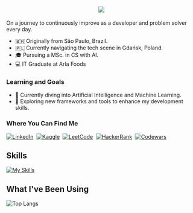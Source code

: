 <h1 align="center">
    <img src="https://readme-typing-svg.herokuapp.com/?font=Righteous&size=35&center=true&vCenter=true&width=500&height=70&duration=4000&lines=Hey,+I'm+Eric!+🖖🏼​​;" />
</h1>

On a journey to continuously improve as a developer and problem solver every day.

- 🇧🇷​ Originally from São Paulo, Brazil.
- 🇵🇱​ Currently navigating the tech scene in Gdańsk, Poland.
- 🎓 Pursuing a MSc. in CS with AI.
- 💻 IT Graduate at Arla Foods

### Learning and Goals

- 🤖 Currently diving into Artificial Intelligence and Machine Learning.
- 🚀 Exploring new frameworks and tools to enhance my development skills.

### Where You Can Find Me
[![LinkedIn](https://img.shields.io/badge/LinkedIn-blue?style=flat-square&logo=linkedin&labelColor=blue)](https://www.linkedin.com/in/ericanacleto/)&nbsp;
[![Kaggle](https://img.shields.io/badge/Kaggle-lightblue?style=flat-square&logo=kaggle&labelColor=white)](https://www.kaggle.com/ericanacletoribeiro)&nbsp;
[![LeetCode](https://img.shields.io/badge/Leet_Code-orange?style=flat-square&logo=leetcode&labelColor=black)](https://leetcode.com/anacletu/)&nbsp;
[![HackerRank](https://img.shields.io/badge/Hacker_Rank-darkgreen?style=flat-square&logo=hackerrank&labelColor=black)](https://www.hackerrank.com/profile/Anacletu)&nbsp;
[![Codewars](https://www.codewars.com/users/anacletu/badges/micro)](https://www.codewars.com/users/anacletu)

## Skills 
[![My Skills](https://skillicons.dev/icons?i=html,css,javascript,python,c,flask,github,git,sqlite,docker&theme=light&perline=5)](https://skillicons.dev)

## What I've Been Using 
![Top Langs](https://github-readme-stats.vercel.app/api/top-langs/?username=anacletu&layout=compact) 

